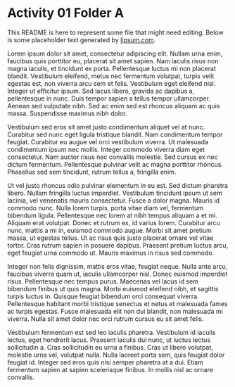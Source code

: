 # Activity 01 Folder A

This README is here to represent some file that might need editing. Below is
some placeholder text generated by [lipsum.com](https://lipsum.com).

Lorem ipsum dolor sit amet, consectetur adipiscing elit. Nullam urna enim,
faucibus quis porttitor eu, placerat sit amet sapien. Nam iaculis risus non
magna iaculis, et tincidunt ex porta. Pellentesque luctus mi non placerat
blandit. Vestibulum eleifend, metus nec fermentum volutpat, turpis velit egestas
est, non viverra arcu sem et felis. Vestibulum eget eleifend nisl. Integer ut
efficitur ipsum. Sed lacus libero, gravida ac dapibus a, pellentesque in nunc.
Duis tempor sapien a tellus tempor ullamcorper. Aenean sed vulputate nibh. Sed
ac enim sed est rhoncus aliquam ac quis massa. Suspendisse maximus nibh dolor.

Vestibulum sed eros sit amet justo condimentum aliquet vel at nunc. Curabitur
sed nunc eget ligula tristique blandit. Nam condimentum tempor feugiat.
Curabitur eu augue vel orci vestibulum viverra. Ut malesuada condimentum ipsum
nec mollis. Integer commodo viverra diam eget consectetur. Nam auctor risus nec
convallis molestie. Sed cursus ex nec dictum fermentum. Pellentesque pulvinar
velit ac magna porttitor rhoncus. Phasellus sed sem tincidunt, rutrum tellus a,
fringilla enim.

Ut vel justo rhoncus odio pulvinar elementum in eu est. Sed dictum pharetra
libero. Nullam fringilla luctus imperdiet. Vestibulum tincidunt ipsum ut sem
lacinia, vel venenatis mauris consectetur. Fusce a dolor magna. Mauris id
commodo nunc. Nulla lorem turpis, porta vitae diam vel, fermentum bibendum
ligula. Pellentesque nec lorem at nibh tempus aliquam a et mi. Aliquam erat
volutpat. Donec et rutrum ex, id varius lorem. Curabitur arcu nunc, mattis a mi
in, euismod commodo augue. Morbi sit amet pretium massa, ut egestas tellus. Ut
ac risus quis justo placerat ornare vel vitae tortor. Cras rutrum sapien in
posuere dapibus. Praesent pretium luctus arcu, eget feugiat urna commodo ut.
Mauris maximus in risus sed commodo.

Integer non felis dignissim, mattis eros vitae, feugiat neque. Nulla ante arcu,
faucibus viverra quam ut, iaculis ullamcorper nisl. Donec euismod imperdiet
risus. Pellentesque nec tempus purus. Maecenas vel lacus id sem bibendum finibus
ut quis magna. Morbi euismod eleifend nibh, et sagittis turpis luctus in.
Quisque feugiat bibendum orci consequat viverra. Pellentesque habitant morbi
tristique senectus et netus et malesuada fames ac turpis egestas. Fusce
malesuada elit non dui blandit, non malesuada mi viverra. Nulla sit amet dolor
nec orci rutrum cursus eu sit amet felis.

Vestibulum fermentum est sed leo iaculis pharetra. Vestibulum id iaculis lectus,
eget hendrerit lacus. Praesent iaculis dui nunc, ut luctus lectus sollicitudin
a. Cras sollicitudin eu urna a finibus. Cras ut libero volutpat, molestie urna
vel, volutpat nulla. Nulla laoreet porta sem, quis feugiat dolor feugiat id.
Integer sed eros quis nisi semper pharetra at a dui. Etiam fermentum sapien at
sapien scelerisque finibus. In mollis nisl ac ornare convallis.
